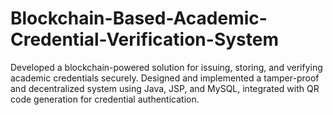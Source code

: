 # Blockchain-Based-Academic-Credential-Verification-System
Developed a blockchain-powered solution for issuing, storing, and verifying academic credentials securely. Designed  and implemented a tamper-proof and decentralized system using Java, JSP, and MySQL, integrated with QR code  generation for credential authentication.
